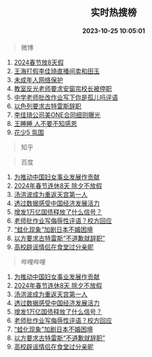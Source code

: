 <div align="center"><h2>实时热搜榜</h2><h4>2023-10-25 10:05:01</h4></div>

> 微博  

1. [2024春节放8天假](https://s.weibo.com/weibo?q=%232024%E6%98%A5%E8%8A%82%E6%94%BE8%E5%A4%A9%E5%81%87%23&t=31&band_rank=1&Refer=top)<br />
2. [王海打假李佳琦直播间卖和田玉](https://s.weibo.com/weibo?q=%23%E7%8E%8B%E6%B5%B7%E6%89%93%E5%81%87%E6%9D%8E%E4%BD%B3%E7%90%A6%E7%9B%B4%E6%92%AD%E9%97%B4%E5%8D%96%E5%92%8C%E7%94%B0%E7%8E%89%23&t=31&band_rank=2&Refer=top)<br />
3. [未成年人网络保护](https://s.weibo.com/weibo?q=%23%E6%9C%AA%E6%88%90%E5%B9%B4%E4%BA%BA%E7%BD%91%E7%BB%9C%E4%BF%9D%E6%8A%A4%23&t=31&band_rank=3&Refer=top)<br />
4. [教室反光老师要求安窗帘校长被停职](https://s.weibo.com/weibo?q=%23%E6%95%99%E5%AE%A4%E5%8F%8D%E5%85%89%E8%80%81%E5%B8%88%E8%A6%81%E6%B1%82%E5%AE%89%E7%AA%97%E5%B8%98%E6%A0%A1%E9%95%BF%E8%A2%AB%E5%81%9C%E8%81%8C%23&t=31&band_rank=4&Refer=top)<br />
5. [中学老师批改作业写下你是孤儿吗评语](https://s.weibo.com/weibo?q=%23%E4%B8%AD%E5%AD%A6%E8%80%81%E5%B8%88%E6%89%B9%E6%94%B9%E4%BD%9C%E4%B8%9A%E5%86%99%E4%B8%8B%E4%BD%A0%E6%98%AF%E5%AD%A4%E5%84%BF%E5%90%97%E8%AF%84%E8%AF%AD%23&t=31&band_rank=5&Refer=top)<br />
6. [以色列要求古特雷斯辞职](https://s.weibo.com/weibo?q=%23%E4%BB%A5%E8%89%B2%E5%88%97%E8%A6%81%E6%B1%82%E5%8F%A4%E7%89%B9%E9%9B%B7%E6%96%AF%E8%BE%9E%E8%81%8C%23&t=31&band_rank=6&Refer=top)<br />
7. [李佳琦公司美ONE合同细则曝光](https://s.weibo.com/weibo?q=%23%E6%9D%8E%E4%BD%B3%E7%90%A6%E5%85%AC%E5%8F%B8%E7%BE%8EONE%E5%90%88%E5%90%8C%E7%BB%86%E5%88%99%E6%9B%9D%E5%85%89%23&t=31&band_rank=7&Refer=top)<br />
8. [王睡睡 人不要不知感恩](https://s.weibo.com/weibo?q=%E7%8E%8B%E7%9D%A1%E7%9D%A1%20%E4%BA%BA%E4%B8%8D%E8%A6%81%E4%B8%8D%E7%9F%A5%E6%84%9F%E6%81%A9&t=31&band_rank=8&Refer=top)<br />
9. [花少5 氛围](https://s.weibo.com/weibo?q=%E8%8A%B1%E5%B0%915%20%E6%B0%9B%E5%9B%B4&t=31&band_rank=9&Refer=top)<br />

> 知乎  


> 百度  

1. [为推动中国妇女事业发展作贡献](https://www.baidu.com/s?wd=%E4%B8%BA%E6%8E%A8%E5%8A%A8%E4%B8%AD%E5%9B%BD%E5%A6%87%E5%A5%B3%E4%BA%8B%E4%B8%9A%E5%8F%91%E5%B1%95%E4%BD%9C%E8%B4%A1%E7%8C%AE&sa=fyb_news&rsv_dl=fyb_news)<br />
2. [2024年春节连休8天 除夕不放假](https://www.baidu.com/s?wd=2024%E5%B9%B4%E6%98%A5%E8%8A%82%E8%BF%9E%E4%BC%918%E5%A4%A9+%E9%99%A4%E5%A4%95%E4%B8%8D%E6%94%BE%E5%81%87&sa=fyb_news&rsv_dl=fyb_news)<br />
3. [汤洪波成为重返天宫第一人](https://www.baidu.com/s?wd=%E6%B1%A4%E6%B4%AA%E6%B3%A2%E6%88%90%E4%B8%BA%E9%87%8D%E8%BF%94%E5%A4%A9%E5%AE%AB%E7%AC%AC%E4%B8%80%E4%BA%BA&sa=fyb_news&rsv_dl=fyb_news)<br />
4. [透过数据感受中国经济发展活力](https://www.baidu.com/s?wd=%E9%80%8F%E8%BF%87%E6%95%B0%E6%8D%AE%E6%84%9F%E5%8F%97%E4%B8%AD%E5%9B%BD%E7%BB%8F%E6%B5%8E%E5%8F%91%E5%B1%95%E6%B4%BB%E5%8A%9B&sa=fyb_news&rsv_dl=fyb_news)<br />
5. [增发1万亿国债释放了什么信号？](https://www.baidu.com/s?wd=%E5%A2%9E%E5%8F%911%E4%B8%87%E4%BA%BF%E5%9B%BD%E5%80%BA%E9%87%8A%E6%94%BE%E4%BA%86%E4%BB%80%E4%B9%88%E4%BF%A1%E5%8F%B7%EF%BC%9F&sa=fyb_news&rsv_dl=fyb_news)<br />
6. [老师批作业写侮辱性评语？校方回应](https://www.baidu.com/s?wd=%E8%80%81%E5%B8%88%E6%89%B9%E4%BD%9C%E4%B8%9A%E5%86%99%E4%BE%AE%E8%BE%B1%E6%80%A7%E8%AF%84%E8%AF%AD%EF%BC%9F%E6%A0%A1%E6%96%B9%E5%9B%9E%E5%BA%94&sa=fyb_news&rsv_dl=fyb_news)<br />
7. [“蛙化现象”加剧日本不婚困境](https://www.baidu.com/s?wd=%E2%80%9C%E8%9B%99%E5%8C%96%E7%8E%B0%E8%B1%A1%E2%80%9D%E5%8A%A0%E5%89%A7%E6%97%A5%E6%9C%AC%E4%B8%8D%E5%A9%9A%E5%9B%B0%E5%A2%83&sa=fyb_news&rsv_dl=fyb_news)<br />
8. [以方要求古特雷斯“不道歉就辞职”](https://www.baidu.com/s?wd=%E4%BB%A5%E6%96%B9%E8%A6%81%E6%B1%82%E5%8F%A4%E7%89%B9%E9%9B%B7%E6%96%AF%E2%80%9C%E4%B8%8D%E9%81%93%E6%AD%89%E5%B0%B1%E8%BE%9E%E8%81%8C%E2%80%9D&sa=fyb_news&rsv_dl=fyb_news)<br />
9. [高校辟谣情侣在食堂过分亲昵](https://www.baidu.com/s?wd=%E9%AB%98%E6%A0%A1%E8%BE%9F%E8%B0%A3%E6%83%85%E4%BE%A3%E5%9C%A8%E9%A3%9F%E5%A0%82%E8%BF%87%E5%88%86%E4%BA%B2%E6%98%B5&sa=fyb_news&rsv_dl=fyb_news)<br />

> 哔哩哔哩  

1. [为推动中国妇女事业发展作贡献](https://www.baidu.com/s?wd=%E4%B8%BA%E6%8E%A8%E5%8A%A8%E4%B8%AD%E5%9B%BD%E5%A6%87%E5%A5%B3%E4%BA%8B%E4%B8%9A%E5%8F%91%E5%B1%95%E4%BD%9C%E8%B4%A1%E7%8C%AE&sa=fyb_news&rsv_dl=fyb_news)<br />
2. [2024年春节连休8天 除夕不放假](https://www.baidu.com/s?wd=2024%E5%B9%B4%E6%98%A5%E8%8A%82%E8%BF%9E%E4%BC%918%E5%A4%A9+%E9%99%A4%E5%A4%95%E4%B8%8D%E6%94%BE%E5%81%87&sa=fyb_news&rsv_dl=fyb_news)<br />
3. [汤洪波成为重返天宫第一人](https://www.baidu.com/s?wd=%E6%B1%A4%E6%B4%AA%E6%B3%A2%E6%88%90%E4%B8%BA%E9%87%8D%E8%BF%94%E5%A4%A9%E5%AE%AB%E7%AC%AC%E4%B8%80%E4%BA%BA&sa=fyb_news&rsv_dl=fyb_news)<br />
4. [透过数据感受中国经济发展活力](https://www.baidu.com/s?wd=%E9%80%8F%E8%BF%87%E6%95%B0%E6%8D%AE%E6%84%9F%E5%8F%97%E4%B8%AD%E5%9B%BD%E7%BB%8F%E6%B5%8E%E5%8F%91%E5%B1%95%E6%B4%BB%E5%8A%9B&sa=fyb_news&rsv_dl=fyb_news)<br />
5. [增发1万亿国债释放了什么信号？](https://www.baidu.com/s?wd=%E5%A2%9E%E5%8F%911%E4%B8%87%E4%BA%BF%E5%9B%BD%E5%80%BA%E9%87%8A%E6%94%BE%E4%BA%86%E4%BB%80%E4%B9%88%E4%BF%A1%E5%8F%B7%EF%BC%9F&sa=fyb_news&rsv_dl=fyb_news)<br />
6. [老师批作业写侮辱性评语？校方回应](https://www.baidu.com/s?wd=%E8%80%81%E5%B8%88%E6%89%B9%E4%BD%9C%E4%B8%9A%E5%86%99%E4%BE%AE%E8%BE%B1%E6%80%A7%E8%AF%84%E8%AF%AD%EF%BC%9F%E6%A0%A1%E6%96%B9%E5%9B%9E%E5%BA%94&sa=fyb_news&rsv_dl=fyb_news)<br />
7. [“蛙化现象”加剧日本不婚困境](https://www.baidu.com/s?wd=%E2%80%9C%E8%9B%99%E5%8C%96%E7%8E%B0%E8%B1%A1%E2%80%9D%E5%8A%A0%E5%89%A7%E6%97%A5%E6%9C%AC%E4%B8%8D%E5%A9%9A%E5%9B%B0%E5%A2%83&sa=fyb_news&rsv_dl=fyb_news)<br />
8. [以方要求古特雷斯“不道歉就辞职”](https://www.baidu.com/s?wd=%E4%BB%A5%E6%96%B9%E8%A6%81%E6%B1%82%E5%8F%A4%E7%89%B9%E9%9B%B7%E6%96%AF%E2%80%9C%E4%B8%8D%E9%81%93%E6%AD%89%E5%B0%B1%E8%BE%9E%E8%81%8C%E2%80%9D&sa=fyb_news&rsv_dl=fyb_news)<br />
9. [高校辟谣情侣在食堂过分亲昵](https://www.baidu.com/s?wd=%E9%AB%98%E6%A0%A1%E8%BE%9F%E8%B0%A3%E6%83%85%E4%BE%A3%E5%9C%A8%E9%A3%9F%E5%A0%82%E8%BF%87%E5%88%86%E4%BA%B2%E6%98%B5&sa=fyb_news&rsv_dl=fyb_news)<br />
